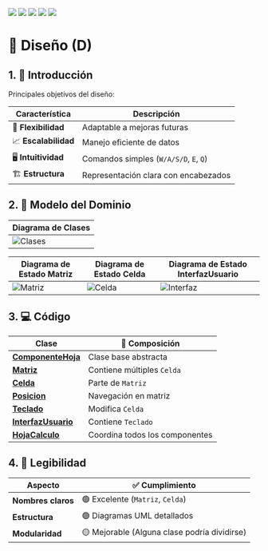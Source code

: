 [![](https://img.shields.io/badge/-Inicio-FFF?style=flat&logo=Emlakjet&logoColor=black)](/README.md) [![](https://img.shields.io/badge/-Entrega_1-FFF?style=flat&logo=openstreetmap&logoColor=black)](https://github.com/oscarsantasanchez/24-25-IdSw2-SDD/blob/main/documentos/entregas.d.md) [![](https://img.shields.io/badge/-Entrega_2-FFF?style=flat&logo=openstreetmap&logoColor=black)](https://github.com/oscarsantasanchez/24-25-IdSw2-SDD/blob/main/documentos/entregas.dM.md)  [![](https://img.shields.io/badge/-Entrega_3-FFF?style=flat&logo=openstreetmap&logoColor=black)](https://github.com/oscarsantasanchez/24-25-IdSw2-SDD/blob/main/documentos/entrega3.md)  [![](https://img.shields.io/badge/-Entrega_4-FFF?style=flat&logo=openstreetmap&logoColor=black)](https://github.com/oscarsantasanchez/24-25-IdSw2-SDD/blob/main/documentos/entregaFinal.md)


# 🧩 Diseño (D)

## 1. 🎯 Introducción  
Principales objetivos del diseño:

| Característica | Descripción |  
|----------------|-------------|  
| 🚀 **Flexibilidad** | Adaptable a mejoras futuras |  
| 📈 **Escalabilidad** | Manejo eficiente de datos |  
| 🖥️ **Intuitividad** | Comandos simples (`W/A/S/D`, `E`, `Q`) |  
| 🏗️ **Estructura** | Representación clara con encabezados |  

## 2. 📐 Modelo del Dominio

<div align=center>

| Diagrama de Clases |
|-|
| ![Clases](/images/modelosUML/DiagramaClases-v001.svg) |

| Diagrama de Estado Matriz | Diagrama de Estado Celda | Diagrama de Estado InterfazUsuario |  
|---------------------|----------------|---------------------|
| ![Matriz](/images/modelosUML/DiagramaEstadosMatriz.svg) | ![Celda](/images/modelosUML/DiagramaEstadosCelda.svg) | ![Interfaz](/images/modelosUML/DiagramaEstadosInterfazUsuario.svg) | 

</div>

## 3. 💻 Código

| Clase | 🧬 Composición |  
|-------|----------------|  
| [**ComponenteHoja**](/src-v001/ComponenteHoja.java) | Clase base abstracta |  
| [**Matriz**](/src-v001/Matriz.java) | Contiene múltiples `Celda` |  
| [**Celda**](/src-v001/Celda.java) | Parte de `Matriz` |  
| [**Posicion**](/src-v001/Posicion.java) | Navegación en matriz |  
| [**Teclado**](/src-v001/Teclado.java) | Modifica `Celda` |  
| [**InterfazUsuario**](/src-v001/InterfazUsuario.java) | Contiene `Teclado` |  
| [**HojaCalculo**](/src-v001/HojaCalculo.java) | Coordina todos los componentes |  

## 4. 📖 Legibilidad

| Aspecto | ✅ Cumplimiento |  
|---------|----------------|  
| **Nombres claros** | 🟢 Excelente (`Matriz`, `Celda`) |  
| **Estructura** | 🟢 Diagramas UML detallados |  
| **Modularidad** | 🟡 Mejorable (Alguna clase podría dividirse) |  

<div align=center>


</div>
